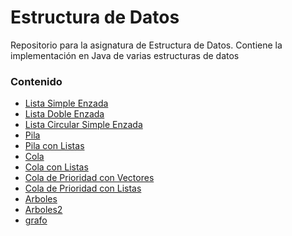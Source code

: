 # Estructura de Datos
Repositorio para la asignatura de Estructura de Datos. Contiene la implementación en Java de varias estructuras de datos

### Contenido

* [Lista Simple Enzada] 
* [Lista Doble Enzada]
* [Lista Circular Simple Enzada]
* [Pila] 
* [Pila con Listas]
* [Cola]
* [Cola con Listas]
* [Cola de Prioridad con Vectores]
* [Cola de Prioridad con Listas]
* [Arboles]
* [Arboles2]
* [grafo]


 [Lista Simple Enzada]: <https://github.com/ArielJose55/Estructura_de_datos/tree/master/proestructura_1-listasimplementeenlazada>
 [Lista Doble Enzada]:<https://github.com/ArielJose55/Estructura_de_datos/tree/master/proestructura_2-listadoblementeenlazada>
 [Lista Circular Simple Enzada]:<https://github.com/ArielJose55/Estructura_de_datos/tree/master/proestructura_3-listacircularsimplementeenlazada>
 [Pila]:<https://github.com/ArielJose55/Estructura_de_datos/tree/master/proestructura_4-pila>
 [Pila con Listas]:<https://github.com/ArielJose55/Estructura_de_datos/tree/master/proestructura_5-pilaconlista>
 [Cola]:<https://github.com/ArielJose55/Estructura_de_datos/tree/master/proestructura_6-cola>
 [Cola con Listas]:<https://github.com/ArielJose55/Estructura_de_datos/tree/master/proestructura_7-colaconlista>
 [Cola de Prioridad con Vectores]:<https://github.com/ArielJose55/Estructura_de_datos/tree/master/proestructura_8-colasdeprioridadconvector>
 [Cola de Prioridad con Listas]:<https://github.com/ArielJose55/Estructura_de_datos/tree/master/proestructura_9-colasdeprioridadconlistas>
 [Arboles]:<https://github.com/ArielJose55/Estructura_de_datos/tree/master/proestructura_10-arboles>
 [Arboles2]:<https://github.com/ArielJose55/Estructura_de_datos/tree/master/proestructura_11-arboles2>
 [grafo]:<https://github.com/ArielJose55/Estructura_de_datos/tree/master/proestructura_12-grafo>
